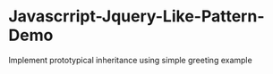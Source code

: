 # Javascrript-Jquery-Like-Pattern-Demo
Implement prototypical inheritance using simple greeting example
